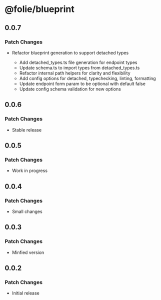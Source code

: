 # @folie/blueprint

## 0.0.7

### Patch Changes

- Refactor blueprint generation to support detached types

  - Add detached_types.ts file generation for endpoint types
  - Update schema.ts to import types from detached_types.ts
  - Refactor internal path helpers for clarity and flexibility
  - Add config options for detached, typechecking, linting, formatting
  - Update endpoint form param to be optional with default false
  - Update config schema validation for new options

## 0.0.6

### Patch Changes

- Stable release

## 0.0.5

### Patch Changes

- Work in progress

## 0.0.4

### Patch Changes

- Small changes

## 0.0.3

### Patch Changes

- Minfied version

## 0.0.2

### Patch Changes

- Initial release
